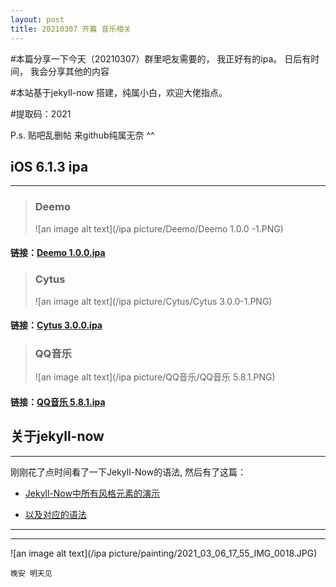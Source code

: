 ```yaml
---
layout: post
title: 20210307 开篇 音乐相关   
---
```


#本篇分享一下今天（20210307）群里吧友需要的， 我正好有的ipa。
日后有时间， 我会分享其他的内容

#本站基于jekyll-now 搭建，纯属小白，欢迎大佬指点。

#提取码：2021

P.s. 贴吧乱删帖 来github纯属无奈 ^^

## iOS 6.1.3 ipa ##
----
> ### **Deemo**
> ![an image alt text](/ipa picture/Deemo/Deemo 1.0.0 -1.PNG)
#### 链接：[Deemo 1.0.0.ipa](https://pan.baidu.com/s/1jEUYeGsyHUKd_Xj1i2TnRg)  

> ### **Cytus**
> ![an image alt text](/ipa picture/Cytus/Cytus 3.0.0-1.PNG)
#### 链接：[Cytus 3.0.0.ipa](https://pan.baidu.com/s/1byhv97uCmF6AVWVAxSivMg) 
 
> ### **QQ音乐** 
> ![an image alt text](/ipa picture/QQ音乐/QQ音乐 5.8.1.PNG)
#### 链接：[QQ音乐 5.8.1.ipa](https://pan.baidu.com/s/1ytPUMrrmIVFBpjg5NBVW6g ) 

## 关于jekyll-now ##
----

刚刚花了点时间看了一下Jekyll-Now的语法, 然后有了这篇：

* [Jekyll-Now中所有风格元素的演示](http://www.jekyllnow.com/Markdown-Style-Guide/)

* [以及对应的语法](https://raw.githubusercontent.com/barryclark/www.jekyllnow.com/gh-pages/_posts/2014-6-19-Markdown-Style-Guide.md)

----
****

![an image alt text](/ipa picture/painting/2021_03_06_17_55_IMG_0018.JPG)

`晚安 明天见`



 

